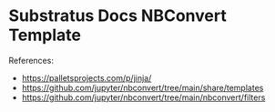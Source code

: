 # Substratus Docs NBConvert Template

References:

* https://palletsprojects.com/p/jinja/
* https://github.com/jupyter/nbconvert/tree/main/share/templates
* https://github.com/jupyter/nbconvert/tree/main/nbconvert/filters

